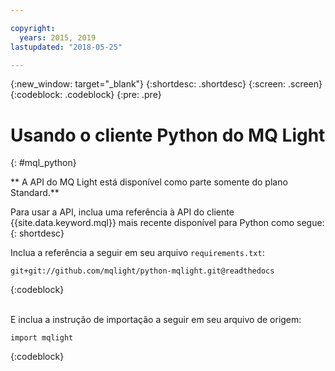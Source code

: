 ```yaml
---

copyright:
  years: 2015, 2019
lastupdated: "2018-05-25"

---
```


{:new_window: target="_blank"}
{:shortdesc: .shortdesc}
{:screen: .screen}
{:codeblock: .codeblock}
{:pre: .pre}

<!-- 14/11/18: info moved to eventstreams099.md, moved because of doc app changes -->
# Usando o cliente Python do MQ Light
{: #mql_python}

** A API do MQ Light está disponível como parte somente do plano Standard.**
<br/>

Para usar a API, inclua uma referência à API do cliente {{site.data.keyword.mql}} mais recente
disponível para Python como segue:
{: shortdesc}

Inclua a referência a seguir em seu arquivo <code>requirements.txt</code>:

```
git+git://github.com/mqlight/python-mqlight.git@readthedocs
```
{:codeblock}

<br>
E inclua a instrução de importação a seguir em seu arquivo de origem:

```
import mqlight
```
{:codeblock}

<!-- Comment from Andrew
Instructions for getting started, with links for more info
Simple send source and receive source in-line

-->

